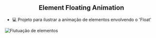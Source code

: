 
<h2 align="center"> Element Floating Animation </h2>

- 💻 Projeto para ilustrar a animação de elementos envolvendo o 'Float' 

![Flutuação de elementos](https://drive.google.com/file/d/1OspBtNQ_u34tLnorM_zRRFRKIvm8dIt7/view?usp=sharing)